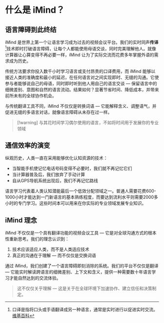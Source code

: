 # 什么是 iMind？

## 语言障碍到此终结

iMind 是世界上第一个让语言学习成为过去的视频会议平台。我们的实时同声**传译**[^1]技术即时打破语言障碍，让每个人都能使用母语交谈，同时完美理解他人。就像计算器让心算变得不再必要一样，iMind 让为了实际交流而花费多年掌握外语的需求成为历史。

传统方法要求你投入数千小时学习语言或支付昂贵的口译费用，而 iMind 能够以接近人类的准确度和最小的延迟，在任何语言对之间实现即时、无缝的沟通。它使参与者能够说自己的母语，同时即时听到他人用自己的语言交谈 — 保留语言中的细微差别、意图和自然的语言流动。结果如何？显著节省时间、降低成本，并带来前所未有的全球协作机会。

与传统翻译工具不同，iMind 不仅仅是转换词语 — 它能解释含义、调整语气，并促进无缝的多语言对话，就像语言障碍从未存在过一样。

[^1]: 口译是指将口头或手语翻译成另一种语言，通常是实时进行以促进实时交流。[维基百科](https://en.wikipedia.org/wiki/Language_interpretation)

> [!warning] 与其花时间学习偶尔使用的语言，不如将时间用于发展你的专业领域

## 通信效率的演变

纵观历史，人类一直在采用能够优化认知资源的技术：

- 当智能手机使记忆电话号码变得不必要时，我们就不再记忆它们
- 当计算器普及后，我们放弃了手动计算
- 自从GPS导航系统出现后，我们不再记忆路线

语言学习代表着人类认知潜能最后一个低效分配领域之一。普通人需要花费600-1000小时才能达到一门新语言的基本熟练程度，而要达到流利水平则需要2000多小时的专门学习。这些时间本可以用来在你实际的专业领域发展专业知识。

## iMind 理念

iMind 不仅仅是一个具有翻译功能的视频会议工具 — 它是对全球沟通方式的根本性重新思考。我们的理念认识到：

1. 技术应该适应人类，而不是人类适应技术
2. 真正的沟通在于理解 — 而不仅仅是交换词语

通过 iMind，我们创建了一个语言障碍即刻消除的系统。我们的平台不仅仅是翻译 — 它能实时解读跨语言的细微差别、上下文和含义，提供一种需要数十年语言学习才能自然达到的交流体验。

> 这不仅仅关乎理解 — 这是关于在全球环境下加速协作、建立信任和决策制定。